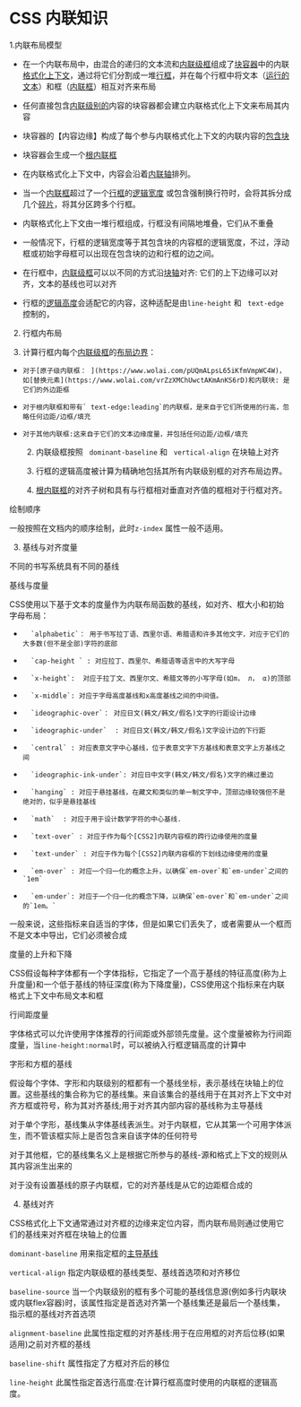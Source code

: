 # CSS 内联知识

1.内联布局模型

-   在一个内联布局中，由混合的递归的文本流和[内联级框](https://www.wolai.com/m5VJW2DBsebAvbggA7uWse)组成了[块容器](https://www.wolai.com/hykj5YfNGMGbXp9CMYcajn)中的内联[格式化上下文](https://www.wolai.com/c2nhaWJQEYvgRHz8syfrdU)，通过将它们分割成一堆[行框](https://www.wolai.com/iSDgCz34h7FV8qvMJsJEmu)，并在每个行框中将文本（[运行的文本](https://www.wolai.com/cF2GXSPuDrZmYGbHZBM3zo)）和框（[内联框](https://www.wolai.com/qUYW9ZBQoJwo8iWzoLSpD8)）相互对齐来布局

-   任何直接包含[内联级别的](https://www.wolai.com/7cCzxYJf16y8E8ZkZ8rDkS)内容的块容器都会建立内联格式化上下文来布局其内容

-   块容器的【内容边缘】构成了每个参与内联格式化上下文的内联内容的[包含块](https://www.wolai.com/519tdn17UNo1M7zFV6pXtk)

-   块容器会生成一个[根内联框](https://www.wolai.com/jRyGdxWFKHHfNETgTZtUCS)

-   在内联格式化上下文中，内容会沿着[内联轴](https://www.wolai.com/9dqF449zT9BScuUthZrvMn)排列。

-   当一个[内联框](https://www.wolai.com/qUYW9ZBQoJwo8iWzoLSpD8)超过了一个[行框](https://www.wolai.com/iSDgCz34h7FV8qvMJsJEmu)的[逻辑宽度](https://www.wolai.com/bKPcP6Gt6xFrqX5GyPq1qW) 或包含强制换行符时，会将其拆分成几个[碎片](https://www.wolai.com/kPRovDbYvtNJx6xCczzGsr)，将其分区跨多个行框。

-   内联格式化上下文由一堆行框组成，行框没有间隔地堆叠，它们从不重叠

-   一般情况下，行框的逻辑宽度等于其包含块的内容框的逻辑宽度，不过，浮动框或初始字母框可以出现在包含块的边和行框的边之间。

-   在行框中，[内联级框](https://www.wolai.com/m5VJW2DBsebAvbggA7uWse)可以以不同的方式沿[块轴](https://www.wolai.com/pquzuJt9x8rgwVV5Neq6HL)对齐: 它们的上下边缘可以对齐，文本的基线也可以对齐

-   行框的[逻辑高度](https://www.wolai.com/gtT6RiAssL72PBZKVgZYxf)会适配它的内容，这种适配是由`line-height`  和 ` text-edge`  控制的， 

2. 行框内布局

  1. 计算行框内每个[内联级框](https://www.wolai.com/m5VJW2DBsebAvbggA7uWse)的[布局边界](https://www.wolai.com/suutub59S5VNcrzLrorLF1)：

-     对于[原子级内联框： ](https://www.wolai.com/pUQmALpsL65iKfmVmpWC4W)，如[替换元素](https://www.wolai.com/vrZzXMChUwctAKmAnKS6rD)和内联块: 是它们的外边距框

-     对于根内联框和带有` text-edge:leading`的内联框，是来自于它们所使用的行高，忽略任何边距/边框/填充

-     对于其他内联框:这来自于它们的文本边缘度量，并包括任何边距/边框/填充

  2. 内联级框按照  ` dominant-baseline` 和 ` vertical-align`  在块轴上对齐

  3. 行框的逻辑高度被计算为精确地包括其所有内联级别框的对齐布局边界。

  4. [根内联框](https://www.wolai.com/jRyGdxWFKHHfNETgTZtUCS)的对齐子树和具有与行框相对垂直对齐值的框相对于行框对齐。

绘制顺序

一般按照在文档内的顺序绘制，此时`z-index` 属性一般不适用。

3. 基线与对齐度量

不同的书写系统具有不同的基线

基线与度量

CSS使用以下基于文本的度量作为内联布局函数的基线，如对齐、框大小和初始字母布局：

-       `alphabetic`： 用于书写拉丁语、西里尔语、希腊语和许多其他文字，对应于它们的大多数(但不是全部)字符的底部

-       `cap-height ` : 对应拉丁、西里尔、希腊语等语言中的大写字母

-       `x-height`:  对应于拉丁文、西里尔文、希腊文等的小写字母(如m， л， α)的顶部

-       `x-middle`: 对应于字母高度基线和x高度基线之间的中间值。

-       `ideographic-over`： 对应日文(韩文/韩文/假名)文字的行距设计边缘

-       `ideographic-under`  : 对应日文(韩文/韩文/假名)文字设计边的下行距

-       `central` : 对应表意文字中心基线，位于表意文字下方基线和表意文字上方基线之间

-       `ideographic-ink-under`: 对应日中文字(韩文/韩文/假名)文字的横过墨边

-       `hanging` : 对应于悬挂基线，在藏文和类似的单一制文字中，顶部边缘较强但不是绝对的，似乎是悬挂基线

-       `math`  : 对应于用于设计数学字符的中心基线.

-       `text-over` : 对应于作为每个[CSS2]内联内容框的跨行边缘使用的度量

-       `text-under` : 对应于作为每个[CSS2]内联内容框的下划线边缘使用的度量

-       `em-over` : 对应一个归一化的概念上升，以确保`em-over`和`em-under`之间的`1em`

-       `em-under`: 对应于一个归一化的概念下降，以确保`em-over`和`em-under`之间的`1em。`

一般来说，这些指标来自适当的字体，但是如果它们丢失了，或者需要从一个框而不是文本中导出，它们必须被合成

 度量的上升和下降

CSS假设每种字体都有一个字体指标，它指定了一个高于基线的特征高度(称为上升度量)和一个低于基线的特征深度(称为下降度量)，CSS使用这个指标来在内联格式上下文中布局文本和框

行间距度量

字体格式可以允许使用字体推荐的行间距或外部领先度量。这个度量被称为行间距度量，当`line-height:normal`时，可以被纳入行框逻辑高度的计算中

 字形和方框的基线

假设每个字体、字形和内联级别的框都有一个基线坐标，表示基线在块轴上的位置。这些基线的集合称为它的基线集。来自该集合的基线用于在其对齐上下文中对齐方框或符号，称为其对齐基线;用于对齐其内部内容的基线称为主导基线

对于单个字形，基线集从字体基线表派生。对于内联框，它从其第一个可用字体派生，而不管该框实际上是否包含来自该字体的任何符号

对于其他框，它的基线集名义上是根据它所参与的基线-源和格式上下文的规则从其内容派生出来的

对于没有设置基线的原子内联框，它的对齐基线是从它的边距框合成的

4. 基线对齐

CSS格式化上下文通常通过对齐框的边缘来定位内容，而内联布局则通过使用它们的基线来对齐框在块轴上的位置

`dominant-baseline` 用来指定框的[主导基线](https://www.wolai.com/38Q5y1jYKuu5X4hoyunLWS)

 `vertical-align` 指定内联级框的基线类型、基线首选项和对齐移位

`baseline-source` 当一个内联级别的框有多个可能的基线信息源(例如多行内联块或内联flex容器)时，该属性指定是首选对齐第一个基线集还是最后一个基线集，指示框的基线对齐首选项

`alignment-baseline` 此属性指定框的对齐基线:用于在应用框的对齐后位移(如果适用)之前对齐框的基线

`baseline-shift` 属性指定了方框对齐后的移位

`line-height` 此属性指定首选行高度:在计算行框高度时使用的内联框的逻辑高度。



